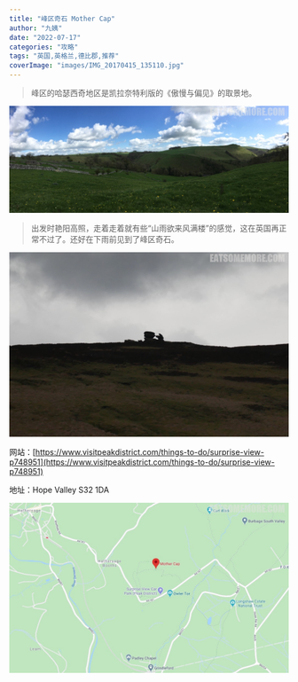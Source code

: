 ```yaml
---
title: "峰区奇石 Mother Cap"
author: "九姨"
date: "2022-07-17"
categories: "攻略"
tags: "英国,英格兰,德比郡,推荐"
coverImage: "images/IMG_20170415_135110.jpg"
---
```


>峰区的哈瑟西奇地区是凯拉奈特利版的《傲慢与偏见》的取景地。

![Hathersage](images/IMG_20170415_135110.jpg)

>出发时艳阳高照，走着走着就有些“山雨欲来风满楼”的感觉，这在英国再正常不过了。还好在下雨前见到了峰区奇石。

![Mother Cap](images/20170415.jpg)


网站：[https://www.visitpeakdistrict.com/things-to-do/surprise-view-p748951](https://www.visitpeakdistrict.com/things-to-do/surprise-view-p748951)

地址：Hope Valley S32 1DA

![Mother Cap](images/mothercap.jpg)